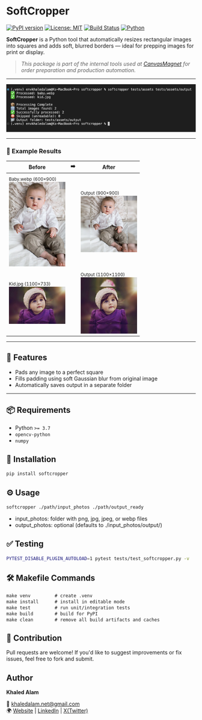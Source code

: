
# SoftCropper

[![PyPI version](https://badge.fury.io/py/softcropper.svg)](https://pypi.org/project/softcropper/)
[![License: MIT](https://img.shields.io/badge/License-MIT-yellow.svg)](https://opensource.org/licenses/MIT)
[![Build Status](https://img.shields.io/github/actions/workflow/status/khaledalam/softcropper/test.yml?branch=main)](https://github.com/khaledalam/softcropper/actions)
[![Python](https://img.shields.io/badge/python-≥3.7-blue.svg)](https://www.python.org/)

**SoftCropper** is a Python tool that automatically resizes rectangular images into squares and adds soft, blurred borders — ideal for prepping images for print or display.

> _This package is part of the internal tools used at [CanvasMagnet](https://www.instagram.com/canvamagnet/) for order preparation and production automation._

---

<img src="https://raw.githubusercontent.com/khaledalam/softcropper/main/tests/softcropper.png" />

---

### 📸 Example Results

| Before | ➡️ | After |
|--------|----|-------|
| <sub>Baby.webp (600×900)</sub><br><img src="https://raw.githubusercontent.com/khaledalam/softcropper/main/tests/assets/baby.webp" width="150"/> |  | <sub>Output (900×900)</sub><br><img src="https://raw.githubusercontent.com/khaledalam/softcropper/main/tests/assets/output/baby.webp" width="150"/> |
| <sub>Kid.jpg (1100×733)</sub><br><img src="https://raw.githubusercontent.com/khaledalam/softcropper/main/tests/assets/kid.jpg" width="150"/> |  | <sub>Output (1100×1100)</sub><br><img src="https://raw.githubusercontent.com/khaledalam/softcropper/main/tests/assets/output/kid.jpg" width="150"/> |

---

## 🚀 Features

- Pads any image to a perfect square
- Fills padding using soft Gaussian blur from original image
- Automatically saves output in a separate folder

---

## 📦 Requirements

- Python `>= 3.7`
- `opencv-python`
- `numpy`
  

## 🔧 Installation

```bash
pip install softcropper
```

## ⚙️ Usage

```bash
softcropper ./path/input_photos ./path/output_ready
```
- input_photos: folder with png, jpg, jpeg, or webp files
- output_photos: optional (defaults to ./input_photos/output/)


## ✅ Testing

```bash
PYTEST_DISABLE_PLUGIN_AUTOLOAD=1 pytest tests/test_softcropper.py -v
```

## 🛠️ Makefile Commands

```
make venv         # create .venv
make install      # install in editable mode
make test         # run unit/integration tests
make build        # build for PyPI
make clean        # remove all build artifacts and caches
```

## 🤝 Contribution
Pull requests are welcome! If you'd like to suggest improvements or fix issues, feel free to fork and submit.


## Author

**Khaled Alam**

📧 [khaledalam.net@gmail.com](mailto:khaledalam.net@gmail.com)<br />
🌍 [Website](https://khaledalam.net/) | [LinkedIn](https://www.linkedin.com/in/khaledalam/) | [X(Twitter)](https://x.com/khaledalamxyz
)
